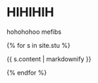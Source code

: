 # HIHIHIH
hohohohoo
mefibs

{% for s in site.stu %} 
<p>{{ s.content | markdownify }}</p>
{% endfor %}
